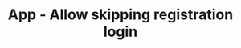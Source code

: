 ---
title: App - Allow skipping registration login
type: note
permalink: dev-priorities/backlogs/app-allow-skipping-registration-login
---
